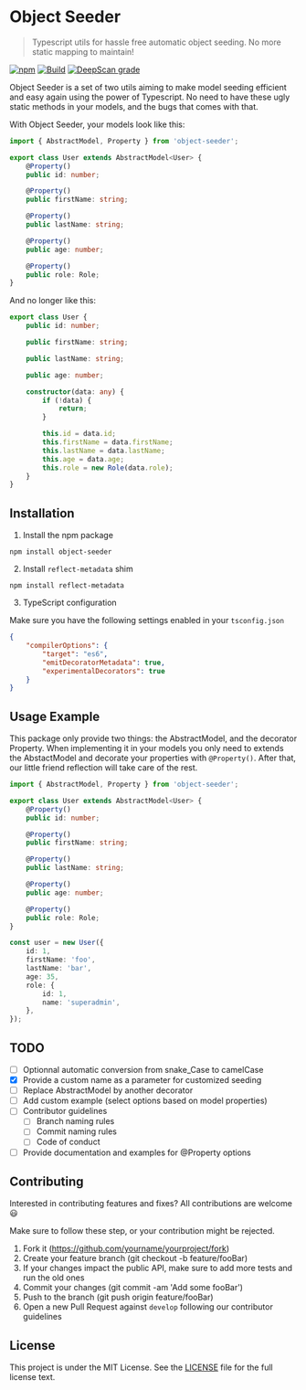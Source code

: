 # Object Seeder
> Typescript utils for hassle free automatic object seeding. No more static mapping to maintain!

[![npm](https://img.shields.io/npm/v/object-seeder)](https://www.npmjs.com/package/object-seeder)
[![Build](https://img.shields.io/drone/build/guillotjulien/object-seeder?server=https%3A%2F%2Fdrone.nhvfc.xyz)](https://drone.nhvfc.xyz/guillotjulien/typescript-object-population)
[![DeepScan grade](https://deepscan.io/api/teams/8551/projects/10758/branches/153036/badge/grade.svg)](https://deepscan.io/dashboard#view=project&tid=8551&pid=10758&bid=153036)

Object Seeder is a set of two utils aiming to make model seeding efficient and easy again using the power of Typescript.
No need to have these ugly static methods in your models, and the bugs that comes with that.

With Object Seeder, your models look like this:
``` typescript
import { AbstractModel, Property } from 'object-seeder';

export class User extends AbstractModel<User> {
    @Property()
    public id: number;

    @Property()
    public firstName: string;

    @Property()
    public lastName: string;

    @Property()
    public age: number;

    @Property()
    public role: Role;
}
```

And no longer like this:
``` typescript
export class User {
    public id: number;

    public firstName: string;

    public lastName: string;

    public age: number;

    constructor(data: any) {
        if (!data) {
            return;
        }

        this.id = data.id;
        this.firstName = data.firstName;
        this.lastName = data.lastName;
        this.age = data.age;
        this.role = new Role(data.role);
    }
}
```

## Installation

1. Install the npm package

`npm install object-seeder`

2. Install `reflect-metadata` shim

`npm install reflect-metadata`

3. TypeScript configuration

Make sure you have the following settings enabled in your `tsconfig.json`

``` json
{
    "compilerOptions": {
        "target": "es6",
        "emitDecoratorMetadata": true,
        "experimentalDecorators": true
    }
}
```

## Usage Example

This package only provide two things: the AbstractModel, and the decorator Property. When implementing it in your models
you only need to extends the AbstactModel and decorate your properties with `@Property()`. After that, our little friend
reflection will take care of the rest.

``` typescript
import { AbstractModel, Property } from 'object-seeder';

export class User extends AbstractModel<User> {
    @Property()
    public id: number;

    @Property()
    public firstName: string;

    @Property()
    public lastName: string;

    @Property()
    public age: number;

    @Property()
    public role: Role;
}

const user = new User({
    id: 1,
    firstName: 'foo',
    lastName: 'bar',
    age: 35,
    role: {
        id: 1,
        name: 'superadmin',
    },
});
```

## TODO

- [ ] Optionnal automatic conversion from snake_Case to camelCase
- [x] Provide a custom name as a parameter for customized seeding
- [ ] Replace AbstractModel by another decorator
- [ ] Add custom example (select options based on model properties)
- [ ] Contributor guidelines
    - [ ] Branch naming rules
    - [ ] Commit naming rules
    - [ ] Code of conduct
- [ ] Provide documentation and examples for @Property options

## Contributing

Interested in contributing features and fixes? All contributions are welcome :smiley:

Make sure to follow these step, or your contribution might be rejected.

1. Fork it (https://github.com/yourname/yourproject/fork)
2. Create your feature branch (git checkout -b feature/fooBar)
3. If your changes impact the public API, make sure to add more tests and run the old ones
5. Commit your changes (git commit -am 'Add some fooBar')
4. Push to the branch (git push origin feature/fooBar)
5. Open a new Pull Request against `develop` following our contributor guidelines

## License

This project is under the MIT License. See the [LICENSE](https://github.com/guillotjulien/object-seeder/blob/master/LICENCE.md) file for the full license text.
